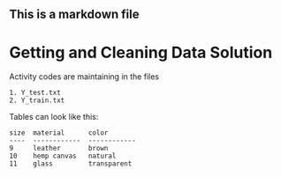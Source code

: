 ## This is a markdown file

Getting and Cleaning Data Solution
==================================

Activity codes are maintaining in the files

	1. Y_test.txt
	2. Y_train.txt

	
Tables can look like this:

	size  material      color
	----  ------------  ------------
	9     leather       brown
	10    hemp canvas   natural
	11    glass         transparent	